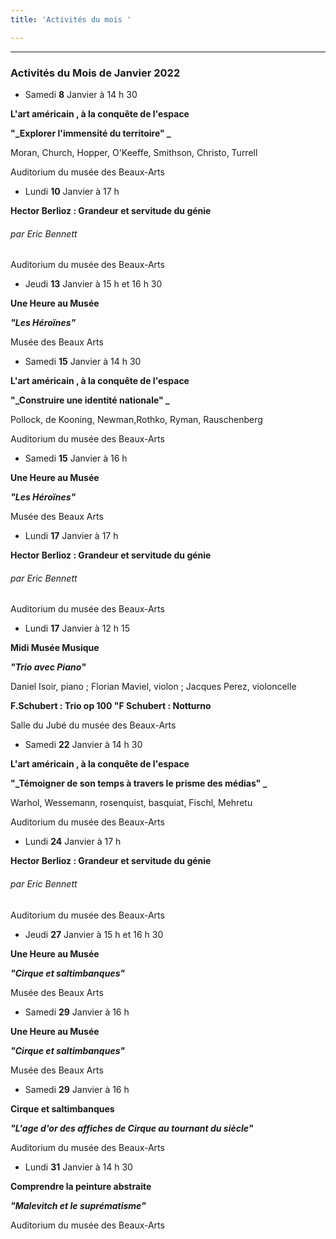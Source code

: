 ```yaml
---
title: 'Activités du mois '

---
```

***

### Activités du Mois de Janvier 2022

*  Samedi **8** Janvier à 14 h 30

**L'art américain , à la conquête de l'espace**

**"_Explorer l'immensité du territoire"   _**

Moran, Church, Hopper, O'Keeffe, Smithson, Christo, Turrell

Auditorium du musée des Beaux-Arts

*  Lundi **10** Janvier à 17 h

**Hector Berlioz : Grandeur et servitude du génie**

###### par Eric Bennett

Auditorium du musée des Beaux-Arts

*  Jeudi **13** Janvier à 15 h et 16 h 30

**Une Heure au Musée**

**_"Les Héroïnes"_**

Musée des Beaux Arts

*  Samedi **15** Janvier à 14 h 30

**L'art américain , à la conquête de l'espace**

**"_Construire une identité nationale"   _**

Pollock, de Kooning, Newman,Rothko, Ryman, Rauschenberg

Auditorium du musée des Beaux-Arts

*  Samedi **15** Janvier à  16 h

**Une Heure au Musée**

**_"Les Héroïnes"_**

Musée des Beaux Arts

*  Lundi **17** Janvier à 17 h

**Hector Berlioz : Grandeur et servitude du génie**

###### par _Eric Bennett_

Auditorium du musée des Beaux-Arts

*  Lundi **17** Janvier à 12 h 15

**Midi Musée Musique**

**_"Trio avec Piano"_**

Daniel Isoir, piano ; Florian Maviel, violon ; Jacques Perez, violoncelle

**F.Schubert : Trio op 100       "F Schubert : Notturno**

Salle du Jubé du musée des Beaux-Arts

*  Samedi **22** Janvier à 14 h 30

  **L'art américain , à la conquête de l'espace**

  **"_Témoigner de son temps à travers le prisme des médias"   _**

  Warhol, Wessemann, rosenquist, basquiat, Fischl, Mehretu

  Auditorium du musée des Beaux-Arts  
*  Lundi **24** Janvier à 17 h

**Hector Berlioz : Grandeur et servitude du génie**

###### par Eric Bennett

Auditorium du musée des Beaux-Arts

*  Jeudi **27** Janvier à 15 h et 16 h 30

**Une Heure au Musée**

**_"Cirque et saltimbanques"_**

Musée des Beaux Arts

*  Samedi **29** Janvier à  16 h

**Une Heure au Musée**

**_"Cirque et saltimbanques"_**

Musée des Beaux Arts

*  Samedi **29** Janvier à  16 h

**Cirque et saltimbanques**

**_"L'age d'or des affiches de Cirque au tournant du siècle"_**

Auditorium du musée des Beaux-Arts

*  Lundi **31** Janvier à 14 h 30

**Comprendre la peinture abstraite**

**_"Malevitch et le suprématisme"_**

Auditorium du musée des Beaux-Arts